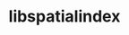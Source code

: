 ---
title: "libspatialindex"
layout: cache
categories: [package, develop]
meta: {"versions": ["1.9.3"], "compilers": ["gcc@=11.3.0", "gcc@=7.3.1"], "oss": ["amzn2", "ubuntu22.04"], "platforms": ["linux"], "targets": ["ivybridge", "x86_64_v3"], "stacks": ["ml-linux-x86_64-cpu", "ml-linux-x86_64-cuda"], "num_specs": 9, "num_specs_by_stack": {"ml-linux-x86_64-cpu": 2, "ml-linux-x86_64-cuda": 2}}
spec_details: [{"hash": "begotpmtdg274rlik77ocubxck2atfr6", "compiler": "gcc@=7.3.1", "versions": ["1.9.3"], "os": "amzn2", "platform": "linux", "target": "ivybridge", "variants": ["build_system=cmake", "build_type=RelWithDebInfo", "~ipo"], "stacks": [], "size": "-", "tarball": "https://binaries.spack.io/develop/build_cache/linux-amzn2-ivybridge/gcc-7.3.1/libspatialindex-1.9.3/linux-amzn2-ivybridge-gcc-7.3.1-libspatialindex-1.9.3-begotpmtdg274rlik77ocubxck2atfr6.spack"}, {"hash": "rza7fko4ngj3atu2fxmvisqe3genkj4h", "compiler": "gcc@=7.3.1", "versions": ["1.9.3"], "os": "amzn2", "platform": "linux", "target": "ivybridge", "variants": ["build_system=cmake", "build_type=RelWithDebInfo", "~ipo"], "stacks": [], "size": "-", "tarball": "https://binaries.spack.io/develop/build_cache/linux-amzn2-ivybridge/gcc-7.3.1/libspatialindex-1.9.3/linux-amzn2-ivybridge-gcc-7.3.1-libspatialindex-1.9.3-rza7fko4ngj3atu2fxmvisqe3genkj4h.spack"}, {"hash": "cwouzpkpu4mhkekctidva6aozyqakj3r", "compiler": "gcc@=7.3.1", "versions": ["1.9.3"], "os": "amzn2", "platform": "linux", "target": "x86_64_v3", "variants": ["build_type=RelWithDebInfo", "~ipo"], "stacks": [], "size": "-", "tarball": "https://binaries.spack.io/develop/build_cache/linux-amzn2-x86_64_v3/gcc-7.3.1/libspatialindex-1.9.3/linux-amzn2-x86_64_v3-gcc-7.3.1-libspatialindex-1.9.3-cwouzpkpu4mhkekctidva6aozyqakj3r.spack"}, {"hash": "h7ed66v5faav4yrmkdrsbueaeyqe3v3s", "compiler": "gcc@=7.3.1", "versions": ["1.9.3"], "os": "amzn2", "platform": "linux", "target": "x86_64_v3", "variants": ["build_system=cmake", "build_type=RelWithDebInfo", "~ipo"], "stacks": [], "size": "-", "tarball": "https://binaries.spack.io/develop/build_cache/linux-amzn2-x86_64_v3/gcc-7.3.1/libspatialindex-1.9.3/linux-amzn2-x86_64_v3-gcc-7.3.1-libspatialindex-1.9.3-h7ed66v5faav4yrmkdrsbueaeyqe3v3s.spack"}, {"hash": "oyzfb22m4m2nwra3htw3kucntrbtom5l", "compiler": "gcc@=7.3.1", "versions": ["1.9.3"], "os": "amzn2", "platform": "linux", "target": "x86_64_v3", "variants": ["build_system=cmake", "build_type=RelWithDebInfo", "~ipo"], "stacks": [], "size": "-", "tarball": "https://binaries.spack.io/develop/build_cache/linux-amzn2-x86_64_v3/gcc-7.3.1/libspatialindex-1.9.3/linux-amzn2-x86_64_v3-gcc-7.3.1-libspatialindex-1.9.3-oyzfb22m4m2nwra3htw3kucntrbtom5l.spack"}, {"hash": "mzimoypsayzadhbrp7qv2k4ymtconsja", "compiler": "gcc@=7.3.1", "versions": ["1.9.3"], "os": "amzn2", "platform": "linux", "target": "x86_64_v3", "variants": ["build_system=cmake", "build_type=RelWithDebInfo", "~ipo"], "stacks": [], "size": "-", "tarball": "https://binaries.spack.io/develop/build_cache/linux-amzn2-x86_64_v3/gcc-7.3.1/libspatialindex-1.9.3/linux-amzn2-x86_64_v3-gcc-7.3.1-libspatialindex-1.9.3-mzimoypsayzadhbrp7qv2k4ymtconsja.spack"}, {"hash": "rg3qsh2vj3r7c5xfmp3xkkxqgls6hhc7", "compiler": "gcc@=7.3.1", "versions": ["1.9.3"], "os": "amzn2", "platform": "linux", "target": "x86_64_v3", "variants": ["build_system=cmake", "build_type=RelWithDebInfo", "generator=make", "~ipo"], "stacks": ["ml-linux-x86_64-cpu", "ml-linux-x86_64-cuda"], "size": "-", "tarball": "https://binaries.spack.io/develop/build_cache/linux-amzn2-x86_64_v3/gcc-7.3.1/libspatialindex-1.9.3/linux-amzn2-x86_64_v3-gcc-7.3.1-libspatialindex-1.9.3-rg3qsh2vj3r7c5xfmp3xkkxqgls6hhc7.spack"}, {"hash": "t34kasakqgrajritltipq3ngeww2lvd3", "compiler": "gcc@=7.3.1", "versions": ["1.9.3"], "os": "amzn2", "platform": "linux", "target": "x86_64_v3", "variants": ["build_type=RelWithDebInfo", "~ipo"], "stacks": [], "size": "-", "tarball": "https://binaries.spack.io/develop/build_cache/linux-amzn2-x86_64_v3/gcc-7.3.1/libspatialindex-1.9.3/linux-amzn2-x86_64_v3-gcc-7.3.1-libspatialindex-1.9.3-t34kasakqgrajritltipq3ngeww2lvd3.spack"}, {"hash": "22tmwqxl6rqizc4hu3jrvpejvddgdh3u", "compiler": "gcc@=11.3.0", "versions": ["1.9.3"], "os": "ubuntu22.04", "platform": "linux", "target": "x86_64_v3", "variants": ["build_system=cmake", "build_type=RelWithDebInfo", "generator=make", "~ipo"], "stacks": ["ml-linux-x86_64-cpu", "ml-linux-x86_64-cuda"], "size": "-", "tarball": "https://binaries.spack.io/develop/build_cache/linux-ubuntu22.04-x86_64_v3/gcc-11.3.0/libspatialindex-1.9.3/linux-ubuntu22.04-x86_64_v3-gcc-11.3.0-libspatialindex-1.9.3-22tmwqxl6rqizc4hu3jrvpejvddgdh3u.spack"}]
---